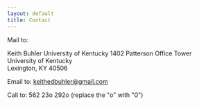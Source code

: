 ```yaml
---
layout: default
title: Contact
---
```


Mail to: 

Keith Buhler
University of Kentucky
1402 Patterson Office Tower  
University of Kentucky   
Lexington, KY 40506  

Email to: [keithedbuhler@gmail.com](emailto:keithedbuhler@gmail.com)

Call to: 
562 23o 292o (replace the "o" with "0")

